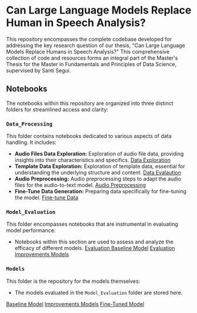 # Can Large Language Models Replace Human in Speech Analysis?


This repository encompasses the complete codebase developed for addressing the key research question of our thesis, "Can Large Language Models Replace Humans in Speech Analysis?" This comprehensive collection of code and resources forms an integral part of the Master's Thesis for the Master in Fundamentals and Principles of Data Science, supervised by Santi Seguí.

## Notebooks

The notebooks within this repository are organized into three distinct folders for streamlined access and clarity:

### `Data_Processing`
This folder contains notebooks dedicated to various aspects of data handling. It includes:
- **Audio Files Data Exploration:** Exploration of audio file data, providing insights into their characteristics and specifics.
[Data Exploration](https://github.com/garetapo/Can-LLMs-Replace-Human-in-Speech-Analysis/Data_Processing/data_exploration.ipynb)
- **Template Data Exploration:** Exploration of template data, essential for understanding the underlying structure and content.
[Data Evalaution](https://github.com/garetapo/Can-LLMs-Replace-Human-in-Speech-Analysis/Data_Processing/evaluation_template.ipynb)
- **Audio Preprocessing:** Audio preprocessing steps to adapt the audio files for the audio-to-text model.
[Audio Preprocessing](https://github.com/garetapo/Can-LLMs-Replace-Human-in-Speech-Analysis/Data_Processing/data_preprocessing.ipynb)
- **Fine-Tune Data Generation:** Preparing data specifically for fine-tuning the model.
[Fine-tune Data](https://github.com/garetapo/Can-LLMs-Replace-Human-in-Speech-Analysis/Data_Processing/data_finetunning.ipynb)


### `Model_Evaluation`
This folder encompasses notebooks that are instrumental in evaluating model performance:
- Notebooks within this section are used to assess and analyze the efficacy of different models.
[Evaluation Baseline Model](https://github.com/garetapo/Can-LLMs-Replace-Human-in-Speech-Analysis/Model_Evaluation/evaluation_baseline.ipynb)
[Evaluation Improvements Models](https://github.com/garetapo/Can-LLMs-Replace-Human-in-Speech-Analysis/Model_Evaluation/evaluation_improvements.ipynb)

### `Models`
This folder is the repository for the models themselves:
- The models evaluated in the `Model_Evaluation` folder are stored here.

[Baseline Model](https://github.com/garetapo/Can-LLMs-Replace-Human-in-Speech-Analysis/Models/baseline_model.ipynb)
[Improvements Models](https://github.com/garetapo/Can-LLMs-Replace-Human-in-Speech-Analysis/Models/model_eng_and_improvemtns.ipynb)
[Fine-Tuned Model](https://github.com/garetapo/Can-LLMs-Replace-Human-in-Speech-Analysis/Models/model_finetune.ipynb)
